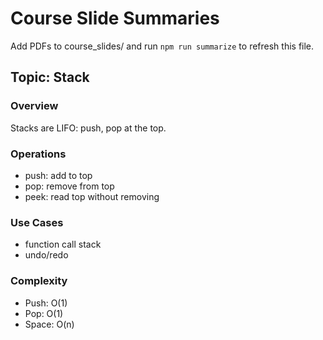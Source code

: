# Course Slide Summaries

Add PDFs to course_slides/ and run `npm run summarize` to refresh this file.

## Topic: Stack

### Overview
Stacks are LIFO: push, pop at the top.

### Operations
- push: add to top
- pop: remove from top
- peek: read top without removing

### Use Cases
- function call stack
- undo/redo

### Complexity
- Push: O(1)
- Pop: O(1)
- Space: O(n)


